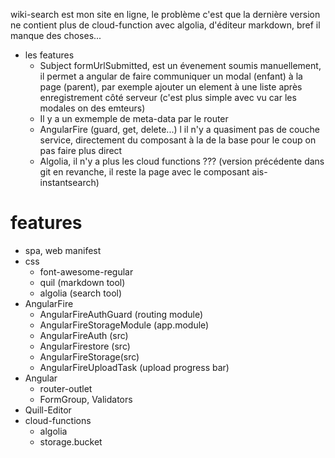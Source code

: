
wiki-search est mon site en ligne, le problème c'est que la dernière version ne contient plus de cloud-function avec algolia, d'éditeur markdown, bref il manque des choses...

- les features
  -  Subject formUrlSubmitted, est un évenement soumis manuellement, il permet a angular de faire communiquer un modal (enfant) à la page (parent), par exemple ajouter un element à une liste après enregistrement côté serveur (c'est plus simple avec vu car les modales on des emteurs)
  -  Il y a un exmemple de meta-data par le router
  -  AngularFire (guard, get, delete...) l  il n'y a quasiment pas de couche service, directement du composant à la de la base pour le coup on pas faire plus direct
  -  Algolia, il n'y a plus les cloud functions ??? (version précédente dans git en revanche, il reste la page avec le composant ais-instantsearch)
     

# features
- spa, web manifest
- css 
  - font-awesome-regular
  - quil (markdown tool)
  - algolia (search tool)
- AngularFire
  - AngularFireAuthGuard (routing module)
  - AngularFireStorageModule (app.module)
  - AngularFireAuth (src)
  - AngularFirestore (src)
  - AngularFireStorage(src)
  - AngularFireUploadTask (upload progress bar)
- Angular
  - router-outlet
  - FormGroup, Validators
- Quill-Editor
- cloud-functions
  - algolia
  - storage.bucket
